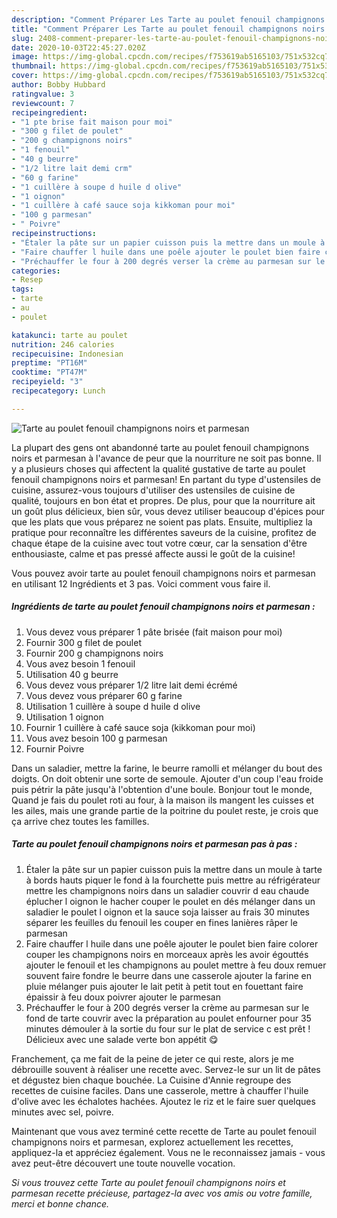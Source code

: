 ```yaml
---
description: "Comment Préparer Les Tarte au poulet fenouil champignons noirs et parmesan"
title: "Comment Préparer Les Tarte au poulet fenouil champignons noirs et parmesan"
slug: 2408-comment-preparer-les-tarte-au-poulet-fenouil-champignons-noirs-et-parmesan
date: 2020-10-03T22:45:27.020Z
image: https://img-global.cpcdn.com/recipes/f753619ab5165103/751x532cq70/tarte-au-poulet-fenouil-champignons-noirs-et-parmesan-photo-principale-de-la-recette.jpg
thumbnail: https://img-global.cpcdn.com/recipes/f753619ab5165103/751x532cq70/tarte-au-poulet-fenouil-champignons-noirs-et-parmesan-photo-principale-de-la-recette.jpg
cover: https://img-global.cpcdn.com/recipes/f753619ab5165103/751x532cq70/tarte-au-poulet-fenouil-champignons-noirs-et-parmesan-photo-principale-de-la-recette.jpg
author: Bobby Hubbard
ratingvalue: 3
reviewcount: 7
recipeingredient:
- "1 pte brise fait maison pour moi"
- "300 g filet de poulet"
- "200 g champignons noirs"
- "1 fenouil"
- "40 g beurre"
- "1/2 litre lait demi crm"
- "60 g farine"
- "1 cuillère à soupe d huile d olive"
- "1 oignon"
- "1 cuillère à café sauce soja kikkoman pour moi"
- "100 g parmesan"
- " Poivre"
recipeinstructions:
- "Étaler la pâte sur un papier cuisson puis la mettre dans un moule à tarte à bords hauts piquer le fond à la fourchette puis mettre au réfrigérateur mettre les champignons noirs dans un saladier couvrir d eau chaude éplucher l oignon le hacher couper le poulet en dés mélanger dans un saladier le poulet l oignon et la sauce soja laisser au frais 30 minutes séparer les feuilles du fenouil les couper en fines lanières râper le parmesan"
- "Faire chauffer l huile dans une poêle ajouter le poulet bien faire colorer couper les champignons noirs en morceaux après les avoir égouttés ajouter le fenouil et les champignons au poulet mettre à feu doux remuer souvent faire fondre le beurre dans une casserole ajouter la farine en pluie mélanger puis ajouter le lait petit à petit tout en fouettant faire épaissir à feu doux poivrer ajouter le parmesan"
- "Préchauffer le four à 200 degrés verser la crème au parmesan sur le fond de tarte couvrir avec la préparation au poulet enfourner pour 35 minutes démouler à la sortie du four sur le plat de service c est prêt ! Délicieux avec une salade verte bon appétit 😋"
categories:
- Resep
tags:
- tarte
- au
- poulet

katakunci: tarte au poulet 
nutrition: 246 calories
recipecuisine: Indonesian
preptime: "PT16M"
cooktime: "PT47M"
recipeyield: "3"
recipecategory: Lunch

---
```



![Tarte au poulet fenouil champignons noirs et parmesan](https://img-global.cpcdn.com/recipes/f753619ab5165103/751x532cq70/tarte-au-poulet-fenouil-champignons-noirs-et-parmesan-photo-principale-de-la-recette.jpg)

La plupart des gens ont abandonné tarte au poulet fenouil champignons noirs et parmesan à l'avance de peur que la nourriture ne soit pas bonne. Il y a plusieurs choses qui affectent la qualité gustative de tarte au poulet fenouil champignons noirs et parmesan! En partant du type d'ustensiles de cuisine, assurez-vous toujours d'utiliser des ustensiles de cuisine de qualité, toujours en bon état et propres. De plus, pour que la nourriture ait un goût plus délicieux, bien sûr, vous devez utiliser beaucoup d'épices pour que les plats que vous préparez ne soient pas plats. Ensuite, multipliez la pratique pour reconnaître les différentes saveurs de la cuisine, profitez de chaque étape de la cuisine avec tout votre cœur, car la sensation d'être enthousiaste, calme et pas pressé affecte aussi le goût de la cuisine!

<!--inarticleads1-->

Vous pouvez avoir tarte au poulet fenouil champignons noirs et parmesan en utilisant 12 Ingrédients et 3 pas. Voici comment vous faire il.

##### Ingrédients de tarte au poulet fenouil champignons noirs et parmesan :

1. Vous devez vous préparer 1 pâte brisée (fait maison pour moi)
1. Fournir 300 g filet de poulet
1. Fournir 200 g champignons noirs
1. Vous avez besoin 1 fenouil
1. Utilisation 40 g beurre
1. Vous devez vous préparer 1/2 litre lait demi écrémé
1. Vous devez vous préparer 60 g farine
1. Utilisation 1 cuillère à soupe d huile d olive
1. Utilisation 1 oignon
1. Fournir 1 cuillère à café sauce soja (kikkoman pour moi)
1. Vous avez besoin 100 g parmesan
1. Fournir  Poivre


Dans un saladier, mettre la farine, le beurre ramolli et mélanger du bout des doigts. On doit obtenir une sorte de semoule. Ajouter d&#39;un coup l&#39;eau froide puis pétrir la pâte jusqu&#39;à l&#39;obtention d&#39;une boule. Bonjour tout le monde, Quand je fais du poulet roti au four, à la maison ils mangent les cuisses et les ailes, mais une grande partie de la poitrine du poulet reste, je crois que ça arrive chez toutes les familles. 

<!--inarticleads2-->

##### Tarte au poulet fenouil champignons noirs et parmesan pas à pas :

1. Étaler la pâte sur un papier cuisson puis la mettre dans un moule à tarte à bords hauts piquer le fond à la fourchette puis mettre au réfrigérateur mettre les champignons noirs dans un saladier couvrir d eau chaude éplucher l oignon le hacher couper le poulet en dés mélanger dans un saladier le poulet l oignon et la sauce soja laisser au frais 30 minutes séparer les feuilles du fenouil les couper en fines lanières râper le parmesan
1. Faire chauffer l huile dans une poêle ajouter le poulet bien faire colorer couper les champignons noirs en morceaux après les avoir égouttés ajouter le fenouil et les champignons au poulet mettre à feu doux remuer souvent faire fondre le beurre dans une casserole ajouter la farine en pluie mélanger puis ajouter le lait petit à petit tout en fouettant faire épaissir à feu doux poivrer ajouter le parmesan
1. Préchauffer le four à 200 degrés verser la crème au parmesan sur le fond de tarte couvrir avec la préparation au poulet enfourner pour 35 minutes démouler à la sortie du four sur le plat de service c est prêt ! Délicieux avec une salade verte bon appétit 😋


Franchement, ça me fait de la peine de jeter ce qui reste, alors je me débrouille souvent à réaliser une recette avec. Servez-le sur un lit de pâtes et dégustez bien chaque bouchée. La Cuisine d&#39;Annie regroupe des recettes de cuisine faciles. Dans une casserole, mettre à chauffer l&#39;huile d&#39;olive avec les échalotes hachées. Ajoutez le riz et le faire suer quelques minutes avec sel, poivre. 

<!--inarticleads1-->

<p>
Maintenant que vous avez terminé cette recette de Tarte au poulet fenouil champignons noirs et parmesan, explorez actuellement les recettes, appliquez-la et appréciez également. Vous ne le reconnaissez jamais - vous avez peut-être découvert une toute nouvelle vocation.
</p>

<p>
<i>Si vous trouvez cette Tarte au poulet fenouil champignons noirs et parmesan recette précieuse, partagez-la avec vos amis ou votre famille, merci et bonne chance.</i>
</p>
